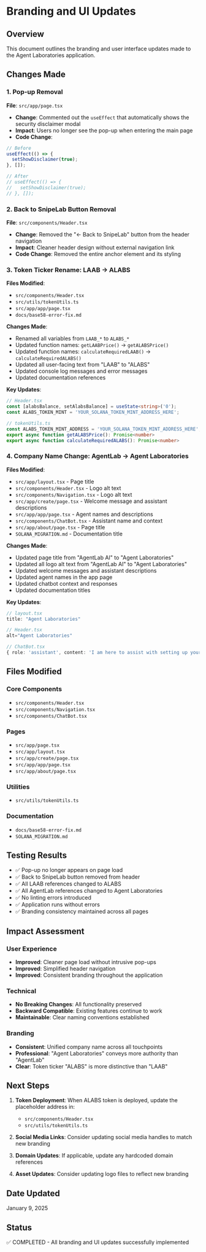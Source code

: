 # Branding and UI Updates

## Overview
This document outlines the branding and user interface updates made to the Agent Laboratories application.

## Changes Made

### 1. Pop-up Removal
**File**: `src/app/page.tsx`
- **Change**: Commented out the `useEffect` that automatically shows the security disclaimer modal
- **Impact**: Users no longer see the pop-up when entering the main page
- **Code Change**:
```typescript
// Before
useEffect(() => {
  setShowDisclaimer(true);
}, []);

// After
// useEffect(() => {
//   setShowDisclaimer(true);
// }, []);
```

### 2. Back to SnipeLab Button Removal
**File**: `src/components/Header.tsx`
- **Change**: Removed the "← Back to SnipeLab" button from the header navigation
- **Impact**: Cleaner header design without external navigation link
- **Code Change**: Removed the entire anchor element and its styling

### 3. Token Ticker Rename: LAAB → ALABS
**Files Modified**:
- `src/components/Header.tsx`
- `src/utils/tokenUtils.ts`
- `src/app/app/page.tsx`
- `docs/base58-error-fix.md`

**Changes Made**:
- Renamed all variables from `LAAB_*` to `ALABS_*`
- Updated function names: `getLAABPrice()` → `getALABSPrice()`
- Updated function names: `calculateRequiredLAAB()` → `calculateRequiredALABS()`
- Updated all user-facing text from "LAAB" to "ALABS"
- Updated console log messages and error messages
- Updated documentation references

**Key Updates**:
```typescript
// Header.tsx
const [alabsBalance, setAlabsBalance] = useState<string>('0');
const ALABS_TOKEN_MINT = 'YOUR_SOLANA_TOKEN_MINT_ADDRESS_HERE';

// tokenUtils.ts
const ALABS_TOKEN_MINT_ADDRESS = 'YOUR_SOLANA_TOKEN_MINT_ADDRESS_HERE';
export async function getALABSPrice(): Promise<number>
export async function calculateRequiredALABS(): Promise<number>
```

### 4. Company Name Change: AgentLab → Agent Laboratories
**Files Modified**:
- `src/app/layout.tsx` - Page title
- `src/components/Header.tsx` - Logo alt text
- `src/components/Navigation.tsx` - Logo alt text
- `src/app/create/page.tsx` - Welcome message and assistant descriptions
- `src/app/app/page.tsx` - Agent names and descriptions
- `src/components/ChatBot.tsx` - Assistant name and context
- `src/app/about/page.tsx` - Page title
- `SOLANA_MIGRATION.md` - Documentation title

**Changes Made**:
- Updated page title from "AgentLab AI" to "Agent Laboratories"
- Updated all logo alt text from "AgentLab AI" to "Agent Laboratories"
- Updated welcome messages and assistant descriptions
- Updated agent names in the app page
- Updated chatbot context and responses
- Updated documentation titles

**Key Updates**:
```typescript
// layout.tsx
title: "Agent Laboratories"

// Header.tsx
alt="Agent Laboratories"

// ChatBot.tsx
{ role: 'assistant', content: 'I am here to assist with setting up your AGENT LABORATORIES bot. How can I help?' }
```

## Files Modified

### Core Components
- `src/components/Header.tsx`
- `src/components/Navigation.tsx`
- `src/components/ChatBot.tsx`

### Pages
- `src/app/page.tsx`
- `src/app/layout.tsx`
- `src/app/create/page.tsx`
- `src/app/app/page.tsx`
- `src/app/about/page.tsx`

### Utilities
- `src/utils/tokenUtils.ts`

### Documentation
- `docs/base58-error-fix.md`
- `SOLANA_MIGRATION.md`

## Testing Results

- ✅ Pop-up no longer appears on page load
- ✅ Back to SnipeLab button removed from header
- ✅ All LAAB references changed to ALABS
- ✅ All AgentLab references changed to Agent Laboratories
- ✅ No linting errors introduced
- ✅ Application runs without errors
- ✅ Branding consistency maintained across all pages

## Impact Assessment

### User Experience
- **Improved**: Cleaner page load without intrusive pop-ups
- **Improved**: Simplified header navigation
- **Improved**: Consistent branding throughout the application

### Technical
- **No Breaking Changes**: All functionality preserved
- **Backward Compatible**: Existing features continue to work
- **Maintainable**: Clear naming conventions established

### Branding
- **Consistent**: Unified company name across all touchpoints
- **Professional**: "Agent Laboratories" conveys more authority than "AgentLab"
- **Clear**: Token ticker "ALABS" is more distinctive than "LAAB"

## Next Steps

1. **Token Deployment**: When ALABS token is deployed, update the placeholder address in:
   - `src/components/Header.tsx`
   - `src/utils/tokenUtils.ts`

2. **Social Media Links**: Consider updating social media handles to match new branding

3. **Domain Updates**: If applicable, update any hardcoded domain references

4. **Asset Updates**: Consider updating logo files to reflect new branding

## Date Updated
January 9, 2025

## Status
✅ COMPLETED - All branding and UI updates successfully implemented
